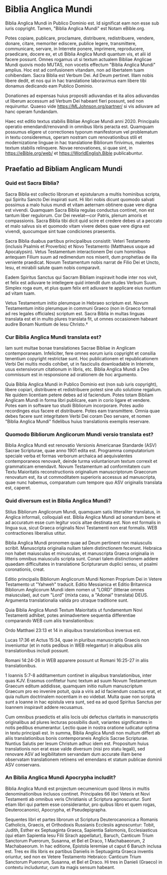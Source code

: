 # Biblia Anglica Mundi

Biblia Anglica Mundi in Publico Dominio est. Id significat eam non esse sub iuris copyright. Tamen, "Biblia Anglica Mundi" est Notam eBible.org.

Potes copiare, publicare, proclamare, distribuere, redistribuere, vendere, donare, citare, memoriter ediscere, publice legere, transmittere, communicare, servare, in Interrete ponere, imprimere, reproducere, praedicare, docere ex, et uti Biblia Anglica Mundi quantum vis, et alii id facere possunt. Omnes rogamus ut si textum actualem Bibliae Anglicae Mundi quovis modo MUTAS, non vocetis effectum "Biblia Anglica Mundi" amplius. Hoc est ad confusionem vitandam, non ad libertatem tuam cohibendam. Sacra Biblia est Verbum Dei. Ad Deum pertinet. Illam nobis libere dedit, et nos qui in hac translatione laboravimus eam libere tibi donamus dedicando eam Publico Dominio.

Donationes ad expensas huius propositi adiuvandas et ita alios adiuvandas ut liberum accessum ad Verbum Dei habeant fieri possunt, sed non requiruntur. Quaeso vide https://MLJohnson.org/partner/ si vis adiuvare ad hanc operam fundandam.

Haec est editio textus stabilis Bibliae Anglicae Mundi anni 2020. Principalis operatio emendandi/renovandi in omnibus libris peracta est. Quamquam possumus eligere ut correctiones typorum manifestorum vel problematum in textu consideremus, operam nostram cum renovationibus stili et modernizatione linguae in hac translatione Bibliorum finivimus, malentes textum stabilis relinquere. Novae renovationes, si quae sint, in https://eBible.org/web/ et https://WorldEnglish.Bible publicabuntur.

## Praefatio ad Bibliam Anglicam Mundi

### Quid est Sacra Biblia?

Sacra Biblia est collectio librorum et epistularum a multis hominibus scripta, qui Spiritu Sancto Dei inspirati sunt. Hi libri nobis dicunt quomodo salvati possimus a malo huius mundi et vitam aeternam obtinere quae vere digna est vivendi. Quamquam Sacra Biblia regulas conductus continet, non est tantum liber regulorum. Cor Dei revelat—cor Patris, plenum amoris et compassionis. Sacra Biblia tibi dicit quid scire et credere debes ut a peccato et malo salvus sis et quomodo vitam vivere debes quae vere digna est vivendi, quocumque sint tuae condiciones praesentis.

Sacra Biblia duabus partibus principalibus consistit: Veteri Testamento (inclusis Psalmis et Proverbis) et Novo Testamento (Matthaeus usque ad Apocalypsin). Vetus Testamentum interactionem Dei cum hominibus antequam Filium suum ad redimendum nos miserit, dum prophetias de illa veniente praedicat. Novum Testamentum nobis narrat de Filio Dei et Uncto, Iesu, et mirabili salute quam nobis comparavit.

Eadem Spiritus Sanctus qui Sacram Bibliam inspiravit hodie inter nos vivit, et felix est adiuvare te intellegere quid intendit dum studes Verbum Suum. Simplex roga eum, et plus quam felix erit adiuvare te applicare eius nuntium ad vitam tuam.

Vetus Testamentum initio plerumque in Hebraeo scriptum est. Novum Testamentum initio plerumque in communi Graeco (non in Graeco formali ad res legales officiales) scriptum est. Sacra Biblia in multas linguas translata est et in multo plures translata fit, ut omnes occasionem habeant audire Bonam Nuntium de Iesu Christo.†

### Cur Biblia Anglica Mundi translata est?

Iam sunt multae bonae translationes Sacrae Bibliae in Anglicam contemporaneam. Infeliciter, fere omnes eorum iuris copyright et consilia tenentium copyright restrictae sunt. Hoc publicationem et republicationem Verbi Dei multis modis cohibet, ut in fasciculis downloadable in Interrete, usus extensivorum citationum in libris, etc. Biblia Anglica Mundi a Deo commissum est in responsione ad orationem de hoc argumento.

Quia Biblia Anglica Mundi in Publico Dominio est (non sub iuris copyright), libere copiari, distribuere et redistribuere potest sine ullo solutione regalium. Ne quidem licentiam petere debes ad id faciendum. Potes totam Bibliam Anglicam Mundi in forma libri publicare, eam in corio ligare et vendere. Potes eam in software tuo studii Bibliorum incorporare. Potes audio recordinges eius facere et distribuere. Potes eam transmittere. Omnia quae debes facere sunt integritatem Verbi Dei coram Deo servare, et nomen "Biblia Anglica Mundi" fidelibus huius translationis exemplis reservare.

### Quomodo Bibliorum Anglicorum Mundi versio translata est?

Biblia Anglica Mundi est renovatio Versionis Americanae Standarde (ASV) Sacrae Scripturae, quae anno 1901 edita est. Programma computatorium speciale verba et formas verborum archaica ad aequivalentes contemporaneos renovavit, deinde turma voluntariorum textum correxit et grammaticam emendavit. Novum Testamentum ad conformitatem cum Textu Maioritatis reconstructionis originalium manuscriptorum Graecorum renovatum est, ita ut commoditatem superioris accessus ad manuscripta, quae nunc habemus, comparatum cum tempore quo ASV originalis translata est, caperet.

### Quid diversum est in Biblia Anglica Mundi?

Stilus Bibliorum Anglicorum Mundi, quamquam satis litteraliter translatus, in Anglica informali, colloquiali est. Biblia Anglica Mundi ad sonandum bene et ad accuratum esse cum legitur vocis altae destinata est. Non est formalis in lingua sua, sicut Graeca originalis Novi Testamenti non erat formalis. WEB contractiones liberalius utitur.

Biblia Anglica Mundi pronomen quae ad Deum pertinent non maiusculis scribit. Manuscripta originalia nullam talem distinctionem fecerunt. Hebraica non habet maiusculas et minusculas, et manuscripta Graeca originalia in litteris omnibus maiusculis scripta sunt. Conari talem distinctionem addere quaedam difficultates in translatione Scripturarum duplici sensu, ut psalmi coronationis, creat.

Editio principalis Bibliorum Anglicorum Mundi Nomen Proprium Dei in Vetere Testamento ut "Yahweh" traducit. Editio Messianica et Editio Britannica Bibliorum Anglicorum Mundi idem nomen ut "LORD" (litterae omnes maiusculae), aut cum "Lord" (mixta casu, a "Adonai" translata) DEUS. Argumenta translationalia valida pro utraque traditione sunt.

Quia Biblia Anglica Mundi Textum Maioritatis ut fundamentum Novi Testamenti adhibet, potes animadvertere sequentia differentiae comparando WEB cum aliis translationibus:

Ordo Matthaei 23:13 et 14 in aliquibus translationibus inversus est.

Lucas 17:36 et Actus 15:34, quae in pluribus manuscriptis Graecis non inveniuntur (et in notis pedibus in WEB relegantur) in aliquibus aliis translationibus includi possunt.

Romani 14:24-26 in WEB apparere possunt ut Romani 16:25-27 in aliis translationibus.

1 Ioannis 5:7-8 additamentum continet in aliquibus translationibus, inter quas KJV. Erasmus confitetur hunc textum ad suum Novum Testamentum Graecum editum addidisse, quamquam initio nullum manuscriptum Graecum pro eo invenire potuit, quia a viris ad id faciendum coactus erat, et quia nullum doctrinalem nocentiam in eo videbat. Multa quae non scripta sunt a Ioanne in hac epistula vera sunt, sed ea ad quod Spiritus Sanctus per Ioannem inspiravit addere recusamus.

Cum omnibus praedictis et aliis locis ubi defectus claritatis in manuscriptis originalibus ad plures lecturas possibilis duxit, variantes significantes in notis pedibus enumerantur. Lectio quae in nostra oratione iudicatur optima in textu principali est. In summa, Biblia Anglica Mundi non multum differt ab aliis translationibus bonis contemporaneis Anglicis Sacrae Scripturae. Nuntius Salutis per Iesum Christum adhuc idem est. Propositum huius translationis non erat esse valde diversum (nisi pro statu legali), sed renovare ASV ad legibilitatem servandam dum accurate illam bene observatam translationem retinens vel emendans et statum publicae dominii ASV conservans.

### An Biblia Anglica Mundi Apocrypha includit?

Biblia Anglica Mundi est projectum oecumenicum quod libros in multis denominationibus inclusos continet. Principales 66 libri Veteris et Novi Testamenti ab omnibus veris Christianis ut Scriptura agnoscuntur. Sunt etiam libri qui partem esse considerantur, pro quibus libro et quem rogas, Deuterocanonici, Apocrypha, et Pseudepigrapha.

Sequentes libri et partes librorum ut Scriptura Deuterocanonica a Romanis Catholicis, Graecis, et Orthodoxis Russianis Ecclesiis agnoscuntur: Tobit, Judith, Esther ex Septuaginta Graeca, Sapientia Salomonis, Ecclesiasticus (qui etiam Sapientia Iesu Filii Sirach appellatur), Baruch, Canticum Trium Sanctorum Puerorum, Susanna, et Bel et Draco, 1 Machabaeorum, 2 Machabaeorum. In hac editione, Epistola Ieremiae ut caput 6 Baruch inclusa est. Tres ex illis libris ex partibus Danielis in Septuaginta Graeca inventis oriuntur, sed non ex Vetere Testamento Hebraico: Canticum Trium Sanctorum Puerorum, Susanna, et Bel et Draco. Hi tres in Danieli (Graeco) in contextu includuntur, cum ita magis sensum habeant.
